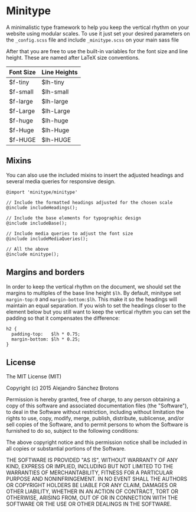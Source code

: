 Minitype
========

A minimalistic type framework to help you keep the vertical rhythm on
your website using modular scales.
To use it just set your desired parameters on the `_config.scss` file
and include `_minitype.scss` on your main sass file

After that you are free to use the built-in variables for the font
size and line height. These are named after LaTeX size conventions.

| Font Size  | Line Heights |
| ---------- | ------------ |
| $f-tiny    | $lh-tiny     |
| $f-small   | $lh-small    |
| $f-large   | $lh-large    |
| $f-Large   | $lh-Large    |
| $f-huge    | $lh-huge     |
| $f-Huge    | $lh-Huge     |
| $f-HUGE    | $lh-HUGE     |

## Mixins

You can also use the included mixins to insert the adjusted headings
and several media queries for responsive design.

    @import 'minitype/minitype'

    // Include the formatted headings adjusted for the chosen scale
    @include includeHeadings();

    // Include the base elements for typographic design
    @include includeBase();

    // Include media queries to adjust the font size
    @include includeMediaQueries();

    // All the above 
    @include minitype();

## Margins and borders

In order to keep the vertical rhythm on the document, we should set
the margins to multiples of the base line height `$lh`. By default,
minitype set `margin-top:0` and `margin-bottom:$lh`. This make it so
the headings will maintain an equal separation. If you wish to set the
headings closer to the element below but you still want to keep the
vertical rhythm you can set the padding so that it compensates the
difference:

    h2 {
      padding-top:   $lh * 0.75;
      margin-bottom: $lh * 0.25;
    }

## License

The MIT License (MIT)

Copyright (c) 2015 Alejandro Sánchez Brotons

Permission is hereby granted, free of charge, to any person obtaining
a copy
of this software and associated documentation files (the "Software"),
to deal
in the Software without restriction, including without limitation the
rights
to use, copy, modify, merge, publish, distribute, sublicense, and/or
sell
copies of the Software, and to permit persons to whom the Software is
furnished to do so, subject to the following conditions:

The above copyright notice and this permission notice shall be
included in
all copies or substantial portions of the Software.

THE SOFTWARE IS PROVIDED "AS IS", WITHOUT WARRANTY OF ANY KIND,
EXPRESS OR
IMPLIED, INCLUDING BUT NOT LIMITED TO THE WARRANTIES OF
MERCHANTABILITY,
FITNESS FOR A PARTICULAR PURPOSE AND NONINFRINGEMENT. IN NO EVENT
SHALL THE
AUTHORS OR COPYRIGHT HOLDERS BE LIABLE FOR ANY CLAIM, DAMAGES OR OTHER
LIABILITY, WHETHER IN AN ACTION OF CONTRACT, TORT OR OTHERWISE,
ARISING FROM,
OUT OF OR IN CONNECTION WITH THE SOFTWARE OR THE USE OR OTHER DEALINGS
IN
THE SOFTWARE.
